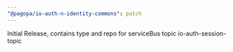 ```yaml
---
"@pagopa/io-auth-n-identity-commons": patch
---
```


Initial Release, contains type and repo for serviceBus topic io-auth-session-topic
